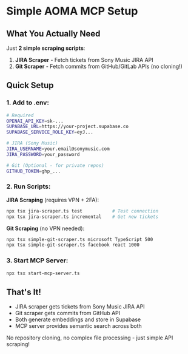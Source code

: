# Simple AOMA MCP Setup

## What You Actually Need

Just **2 simple scraping scripts**:

1. **JIRA Scraper** - Fetch tickets from Sony Music JIRA API
2. **Git Scraper** - Fetch commits from GitHub/GitLab APIs (no cloning!)

## Quick Setup

### 1. Add to .env:
```bash
# Required
OPENAI_API_KEY=sk-...
SUPABASE_URL=https://your-project.supabase.co
SUPABASE_SERVICE_ROLE_KEY=eyJ...

# JIRA (Sony Music)
JIRA_USERNAME=your.email@sonymusic.com
JIRA_PASSWORD=your_password

# Git (Optional - for private repos)
GITHUB_TOKEN=ghp_...
```

### 2. Run Scripts:

**JIRA Scraping** (requires VPN + 2FA):
```bash
npx tsx jira-scraper.ts test           # Test connection
npx tsx jira-scraper.ts incremental    # Get new tickets
```

**Git Scraping** (no VPN needed):
```bash
npx tsx simple-git-scraper.ts microsoft TypeScript 500
npx tsx simple-git-scraper.ts facebook react 1000
```

### 3. Start MCP Server:
```bash
npx tsx start-mcp-server.ts
```

## That's It!

- JIRA scraper gets tickets from Sony Music JIRA API
- Git scraper gets commits from GitHub API  
- Both generate embeddings and store in Supabase
- MCP server provides semantic search across both

No repository cloning, no complex file processing - just simple API scraping!
